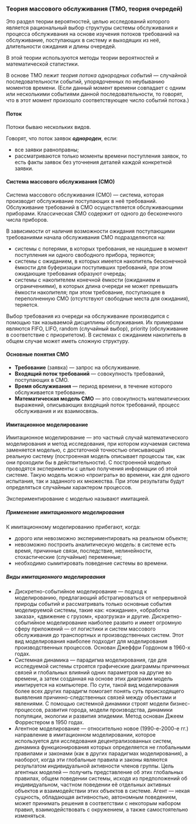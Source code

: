 ### Теория массового обслуживания (ТМО, теория очередей)

Это раздел теории вероятностей, целью исследований которого является рациональный выбор структуры системы обслуживания и процесса обслуживания на основе изучения потоков требований на обслуживание, поступающих в систему и выходящих из неё, длительности ожидания и длины очередей.

В этой теории используются методы теории вероятностей и математической статистики.

В основе ТМО лежит _теория потока однородных событий_ — случайной последовательности событий, упорядоченных по неубыванию моментов времени. (Если данный момент времени совпадает с одним или несколькими событиями данной последовательности, то говорят, что в этот момент произошло соответствующее число событий потока.)

#### Поток

Потоки бываю нескольких видов.

Говорят, что поток заявок _**однороден**_, если:

* все заявки равноправны;
* рассматриваются только моменты времени поступления заявок, то есть факты заявок без уточнения деталей каждой конкретной заявки.

#### Система массового обслуживания (СМО)

Система массового обслуживания (СМО) — система, которая
производит обслуживание поступающих в неё требований. Обслуживание
требований в СМО осуществляется обслуживающими приборами. Классическая
СМО содержит от одного до бесконечного числа приборов.

В зависимости от
наличия возможности ожидания поступающими требованиями начала
обслуживания СМО подразделяются на:

* системы с потерями, в которых требования, не нашедшие в момент поступления ни одного свободного прибора, теряются;
* системы с ожиданием, в которых имеется накопитель бесконечной
  ёмкости для буферизации поступивших требований, при этом ожидающие
  требования образуют очередь;
* системы с накопителем конечной ёмкости (ожиданием и ограничениями), в
  которых длина очереди не может превышать ёмкости накопителя; при этом
  требование, поступающее в переполненную СМО (отсутствуют свободные места
  для ожидания), теряется.

Выбор требования из очереди на обслуживание производится с помощью
так называемой дисциплины обслуживания. Их примерами являются FIFO, LIFO, random (случайный выбор), priority (обслуживание в соответствие с приоритетом). В
системах с ожиданием накопитель в общем случае может иметь сложную
структуру.

#### Основные понятия СМО

* **Требование** (заявка) — запрос на обслуживание.
* **Входящий поток требований** — совокупность требований, поступающих в СМО.
* **Время обслуживания** — период времени, в течение которого обслуживается требование.
* **Математическая модель СМО** — это совокупность математических выражений, описывающих входящий поток требований, процесс обслуживания и их взаимосвязь.


#### Имитационное моделирование

Имитационное моделирование — это частный случай математического моделирования и метод исследования, при котором изучаемая система заменяется моделью, с достаточной точностью описывающей реальную систему (построенная модель описывает процессы так, как они проходили бы в действительности). С построенной моделью проводятся эксперименты с целью получения информации об этой системе. Такую модель можно «проиграть» во времени, как для одного испытания, так и заданного их множества. При этом результаты будут определяться случайным характером процессов.

Экспериментирование с моделью называют имитацией.

##### Применение имитационного моделирования

К имитационному моделированию прибегают, когда:

* дорого или невозможно экспериментировать на реальном объекте;
* невозможно построить аналитическую модель: в системе есть время, причинные связи, последствие, нелинейности, стохастические (случайные) переменные;
* необходимо сымитировать поведение системы во времени.

##### Виды имитационного моделирования

* Дискретно-событийное моделирование — подход к моделированию, предлагающий абстрагироваться от непрерывной природы событий и рассматривать только основные события моделируемой системы, такие как: «ожидание», «обработка заказа», «движение с грузом», «разгрузка» и другие. Дискретно-событийное моделирование наиболее развито и имеет огромную сферу приложений — от логистики и систем массового обслуживания до транспортных и производственных систем. Этот вид моделирования наиболее подходит для моделирования производственных процессов. Основан Джеффри Гордоном в 1960-х годах.
* Системная динамика — парадигма моделирования, где для исследуемой системы строятся графические диаграммы причинных связей и глобальных влияний одних параметров на другие во времени, а затем созданная на основе этих диаграмм модель имитируется на компьютере. По сути, такой вид моделирования более всех других парадигм помогает понять суть происходящего выявления причинно-следственных связей между объектами и явлениями. С помощью системной динамики строят модели бизнес-процессов, развития города, модели производства, динамики популяции, экологии и развития эпидемии. Метод основан Джеем Форрестером в 1950 годах.
* Агентное моделирование — относительно новое (1990-е-2000-е гг.) направление в имитационном моделировании, которое используется для исследования децентрализованных систем, динамика функционирования которых определяется не глобальными правилами и законами (как в других парадигмах моделирования), а наоборот, когда эти глобальные правила и законы являются результатом индивидуальной активности членов группы. Цель агентных моделей — получить представление об этих глобальных правилах, общем поведении системы, исходя из предположений об индивидуальном, частном поведении её отдельных активных объектов и взаимодействии этих объектов в системе. Агент — некая сущность, обладающая активностью, автономным поведением, может принимать решения в соответствии с некоторым набором правил, взаимодействовать с окружением, а также самостоятельно изменяться.
